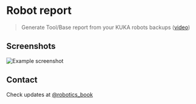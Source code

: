 # Robot report
> Generate Tool/Base report from your KUKA robots backups ([video](https://www.youtube.com/watch?v=PLPNJLbf8Qg&feature=emb_title))

## Screenshots
![Example screenshot](https://fabryka-robotow.pl/wp-content/uploads/2017/12/Kuka_robot_report.jpg)


## Contact
Check updates at [@robotics_book](https://roboticsbook.com)